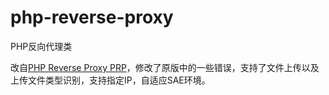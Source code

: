 php-reverse-proxy
=================

PHP反向代理类

改自[PHP Reverse Proxy PRP](http://www.php-class.buss.hk/php-reverse-proxy/prp-source-code)，修改了原版中的一些错误，支持了文件上传以及上传文件类型识别，支持指定IP，自适应SAE环境。
